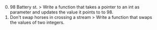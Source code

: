 0. 98 Battery st. > Write a function that takes a pointer to an int as parameter and updates the value it points to to 98.
1. Don't swap horses in crossing a stream > Write a function that swaps the values of two integers.
